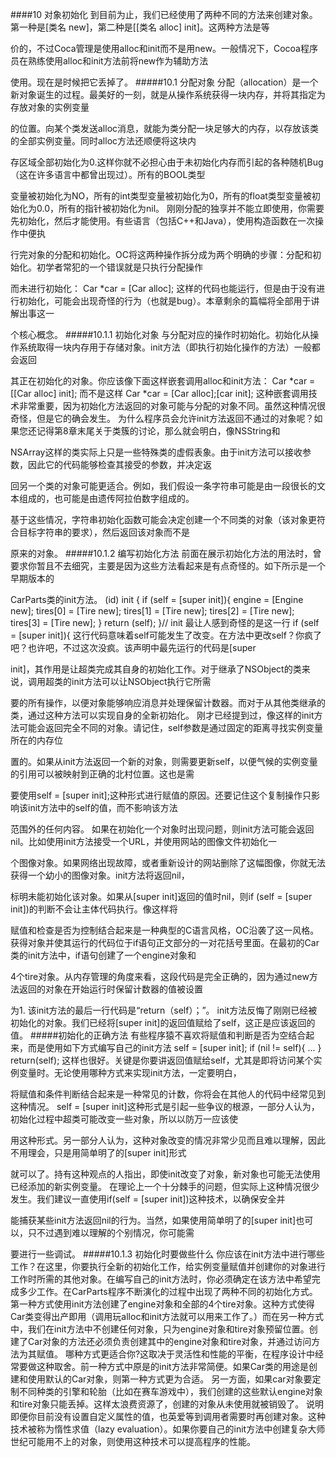 ####10 对象初始化
到目前为止，我们已经使用了两种不同的方法来创建对象。第一种是[类名 new]，第二种是[[类名 alloc] init]。这两种方法是等

价的，不过Coca管理是使用alloc和init而不是用new。一般情况下，Cocoa程序员在熟练使用alloc和init方法前将new作为辅助方法

使用。现在是时候把它丢掉了。
#####10.1 分配对象
分配（allocation）是一个新对象诞生的过程。最美好的一刻，就是从操作系统获得一块内存，并将其指定为存放对象的实例变量

的位置。向某个类发送alloc消息，就能为类分配一块足够大的内存，以存放该类的全部实例变量。同时alloc方法还顺便将这块内

存区域全部初始化为0.这样你就不必担心由于未初始化内存而引起的各种随机Bug（这在许多语言中都曾出现过）。所有的BOOL类型

变量被初始化为NO，所有的int类型变量被初始化为0，所有的float类型变量被初始化为0.0，所有的指针被初始化为nil。
刚刚分配的独享并不能立即使用，你需要先初始化，然后才能使用。有些语言（包括C++和Java），使用构造函数在一次操作中便执

行完对象的分配和初始化。OC将这两种操作拆分成为两个明确的步骤：分配和初始化。初学者常犯的一个错误就是只执行分配操作

而未进行初始化：
Car *car = [Car alloc];
这样的代码也能运行，但是由于没有进行初始化，可能会出现奇怪的行为（也就是bug）。本章剩余的篇幅将全部用于讲解出事这一

个核心概念。
#####10.1.1 初始化对象
与分配对应的操作时初始化。初始化从操作系统取得一块内存用于存储对象。init方法（即执行初始化操作的方法）一般都会返回

其正在初始化的对象。你应该像下面这样嵌套调用alloc和init方法：
Car *car = [[Car alloc] init];
而不是这样
Car *car = [Car alloc];[car init];
这种嵌套调用技术非常重要，因为初始化方法返回的对象可能与分配的对象不同。虽然这种情况很奇怪，但是它的确会发生。
为什么程序员会允许init方法返回不通过的对象呢？如果您还记得第8章末尾关于类簇的讨论，那么就会明白，像NSString和

NSArray这样的类实际上只是一些特殊类的虚假表象。由于init方法可以接收参数，因此它的代码能够检查其接受的参数，并决定返

回另一个类的对象可能更适合。例如，我们假设一条字符串可能是由一段很长的文本组成的，也可能是由遗传阿拉伯数字组成的。

基于这些情况，字符串初始化函数可能会决定创建一个不同类的对象（该对象更符合目标字符串的要求），然后返回该对象而不是

原来的对象。
#####10.1.2 编写初始化方法
前面在展示初始化方法的用法时，曾要求你暂且不去细究，主要是因为这些方法看起来是有点奇怪的。如下所示是一个早期版本的

CarParts类的init方法。
(id) init
{
if (self = [super init]){
engine = [Engine new];
tires[0] = [Tire new];
tires[1] = [Tire new];
tires[2] = [Tire new];
tires[3] = [Tire new];
}
return (self);
}// init
最让人感到奇怪的是这一行
if (self = [super init]){
这行代码意味着self可能发生了改变。在方法中更改self？你疯了吧？也许吧，不过这次没疯。该声明中最先运行的代码是[super 

init]，其作用是让超类完成其自身的初始化工作。对于继承了NSObject的类来说，调用超类的init方法可以让NSObject执行它所需

要的所有操作，以便对象能够响应消息并处理保留计数器。而对于从其他类继承的类，通过这种方法可以实现自身的全新初始化。
刚才已经提到过，像这样的init方法可能会返回完全不同的对象。请记住，self参数是通过固定的距离寻找实例变量所在的内存位

置的。如果从init方法返回一个新的对象，则需要更新self，以便气候的实例变量的引用可以被映射到正确的北村位置。这也是需

要使用self = [super init];这种形式进行赋值的原因。还要记住这个复制操作只影响该init方法中的self的值，而不影响该方法

范围外的任何内容。
如果在初始化一个对象时出现问题，则init方法可能会返回nil。比如使用init方法接受一个URL，并使用网站的图像文件初始化一

个图像对象。如果网络出现故障，或者重新设计的网站删除了这幅图像，你就无法获得一个幼小的图像对象。init方法将返回nil，

标明未能初始化该对象。如果从[super init]返回的值时nil，则if (self = [super init])的判断不会让主体代码执行。像这样将

赋值和检查是否为控制结合起来是一种典型的C语言风格，OC沿袭了这一风格。
获得对象并使其运行的代码位于if语句正文部分的一对花括号里面。在最初的Car类的init方法中，if语句创建了一个engine对象和

4个tire对象。从内存管理的角度来看，这段代码是完全正确的，因为通过new方法返回的对象在开始运行时保留计数器的值被设置

为1.
该init方法的最后一行代码是“return（self）；”。
init方法反悔了刚刚已经被初始化的对象。我们已经将[super init]的返回值赋给了self，这正是应该返回的值。
#####初始化的正确方法
有些程序猿不喜欢将赋值和判断是否为空结合起来，而是使用如下方式编写自己的init方法
self = [super init];
if (nil != self){
...
}
return(self);
这样也很好。关键是你要讲返回值赋给self，尤其是即将访问某个实例变量时。无论使用哪种方式来实现init方法，一定要明白，

将赋值和条件判断结合起来是一种常见的计数，你将会在其他人的代码中经常见到这种情况。
self = [super init]这种形式是引起一些争议的根源，一部分人认为，初始化过程中超类可能改变一些对象，所以以防万一应该使

用这种形式。另一部分人认为，这种对象改变的情况非常少见而且难以理解，因此不用理会，只是用简单明了的[super init]形式

就可以了。持有这种观点的人指出，即使init改变了对象，新对象也可能无法使用已经添加的新实例变量。
在理论上一个十分棘手的问题，但实际上这种情况很少发生。我们建议一直使用if(self = [super init])这种技术，以确保安全并

能捕获某些init方法返回nil的行为。当然，如果使用简单明了的[super init]也可以，只不过遇到难以理解的个别情况，你可能需

要进行一些调试。
#####10.1.3 初始化时要做些什么
你应该在init方法中进行哪些工作？在这里，你要执行全新的初始化工作，给实例变量赋值并创建你的对象进行工作时所需的其他对象。在编写自己的init方法时，你必须确定在该方法中希望完成多少工作。在CarParts程序不断演化的过程中出现了两种不同的初始化方式。
第一种方式使用init方法创建了engine对象和全部的4个tire对象。这种方式使得Car类变得出产即用（调用玩alloc和init方法就可以用来工作了。）而在另一种方式中，我们在init方法中不创建任何对象，只为engine对象和tire对象预留位置。创建了Car对象的方法还必须负责创建其中的engine对象和tire对象，并通过访问方法为其赋值。
哪种方式更适合你?这取决于灵活性和性能的平衡，在程序设计中经常要做这种取舍。前一种方式中原是的init方法非常简便。如果Car类的用途是创建和使用默认的Car对象，则第一种方式更为合适。
另一方面，如果car对象要定制不同种类的引擎和轮胎（比如在赛车游戏中），我们创建的这些默认engine对象和tire对象只能丢掉。这样太浪费资源了，创建的对象从未使用就被销毁了。
说明 即便你目前没有设置自定义属性的值，也英爱等到调用者需要时再创建对象。这种技术被称为惰性求值（lazy evaluation）。如果你要自己的init方法中创建复杂大师世纪可能用不上的对象，则使用这种技术可以提高程序的性能。

